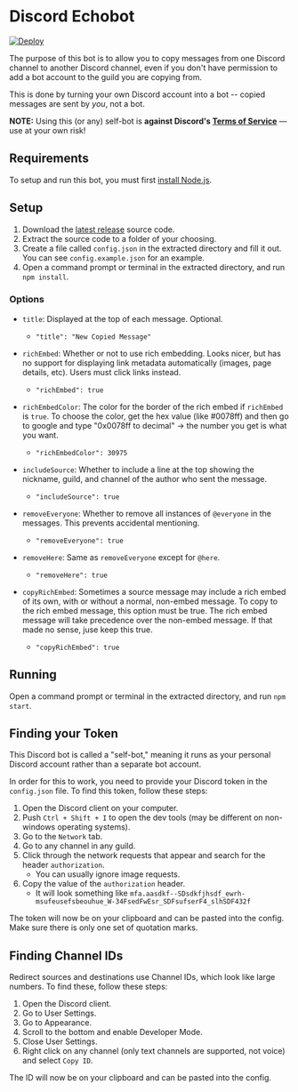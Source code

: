# Discord Echobot

[![Deploy](https://www.herokucdn.com/deploy/button.svg)](https://heroku.com/deploy)

The purpose of this bot is to allow you to copy messages from one Discord channel to another Discord channel, even if you don't have permission to add a bot account to the guild you are copying from.

This is done by turning your own Discord account into a bot -- copied messages are sent by _you_, not a bot.

**NOTE:** Using this (or any) self-bot is **against Discord's [Terms of Service](https://discordapp.com/terms)** — use at your own risk!

## Requirements

To setup and run this bot, you must first [install Node.js](https://nodejs.org/en/).

## Setup

1. Download the [latest release](https://github.com/MitchTalmadge/discord-echobot/releases/latest) source code.
2. Extract the source code to a folder of your choosing.
3. Create a file called `config.json` in the extracted directory and fill it out. You can see `config.example.json` for an example.
4. Open a command prompt or terminal in the extracted directory, and run `npm install`.

### Options

* `title`: Displayed at the top of each message. Optional.
  * ```"title": "New Copied Message"```

* `richEmbed`: Whether or not to use rich embedding. Looks nicer, but has no support for displaying link metadata automatically (images, page details, etc). Users must click links instead.
  * ```"richEmbed": true```

* `richEmbedColor`: The color for the border of the rich embed if `richEmbed` is `true`. To choose the color, get the hex value (like #0078ff) and then go to google and type "0x0078ff to decimal" -> the number you get is what you want.
  * ```"richEmbedColor": 30975```

* `includeSource`: Whether to include a line at the top showing the nickname, guild, and channel of the author who sent the message.
  * ```"includeSource": true```

* `removeEveryone`: Whether to remove all instances of `@everyone` in the messages. This prevents accidental mentioning.
  * ```"removeEveryone": true```

* `removeHere`: Same as `removeEveryone` except for `@here`.
  * ```"removeHere": true```

* `copyRichEmbed`: Sometimes a source message may include a rich embed of its own, with or without a normal, non-embed message. To copy to the rich embed message, this option must be true. The rich embed message will take precedence over the non-embed message. If that made no sense, juse keep this true.
  * ```"copyRichEmbed": true```

## Running

Open a command prompt or terminal in the extracted directory, and run `npm start`.

## Finding your Token

This Discord bot is called a "self-bot," meaning it runs as your personal Discord account rather than a separate bot account.

In order for this to work, you need to provide your Discord token in the `config.json` file. To find this token, follow these steps:

1. Open the Discord client on your computer.
2. Push `Ctrl + Shift + I` to open the dev tools (may be different on non-windows operating systems).
3. Go to the `Network` tab.
4. Go to any channel in any guild.
5. Click through the network requests that appear and search for the header `authorization`. 
    - You can usually ignore image requests.
6. Copy the value of the `authorization` header.
    - It will look something like `mfa.aasdkf--SDsdkfjhsdf_ewrh-msufeusefsbeouhue_W-34FsedFwEsr_SDFsufserF4_slhSDF432f`

The token will now be on your clipboard and can be pasted into the config. Make sure there is only one set of quotation marks.

## Finding Channel IDs

Redirect sources and destinations use Channel IDs, which look like large numbers. To find these, follow these steps:

1. Open the Discord client.
2. Go to User Settings.
3. Go to Appearance.
4. Scroll to the bottom and enable Developer Mode.
5. Close User Settings.
6. Right click on any channel (only text channels are supported, not voice) and select `Copy ID`.

The ID will now be on your clipboard and can be pasted into the config.

